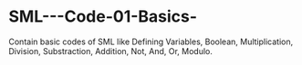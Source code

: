 # SML---Code-01-Basics-
Contain basic codes of SML like Defining Variables, Boolean, Multiplication, Division, Substraction, Addition, Not, And, Or, Modulo.
